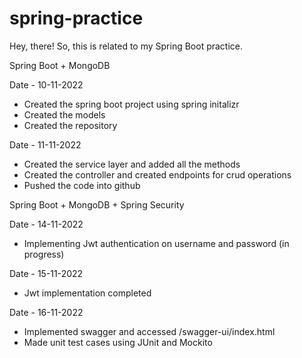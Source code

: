 # spring-practice

Hey, there! So, this is related to my Spring Boot practice.

Spring Boot + MongoDB

Date - 10-11-2022
- Created the spring boot project using spring initalizr
- Created the models
- Created the repository

Date - 11-11-2022
- Created the service layer and added all the methods
- Created the controller and created endpoints for crud operations
- Pushed the code into github

Spring Boot + MongoDB + Spring Security

Date - 14-11-2022
- Implementing Jwt authentication on username and password (in progress)

Date - 15-11-2022
- Jwt implementation completed

Date - 16-11-2022
- Implemented swagger and accessed /swagger-ui/index.html
- Made unit test cases using JUnit and Mockito
